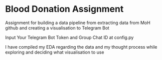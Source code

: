 # Blood Donation Assignment
<p>Assignment for building a data pipeline from extracting data from MoH github and creating a visualisation to Telegram Bot</p>
<p></p>Input Your Telegram Bot Token and Group Chat ID at config.py</p>
<p>I have compiled my EDA regarding the data and my thought process while exploring and deciding what visualisation to use</p>
